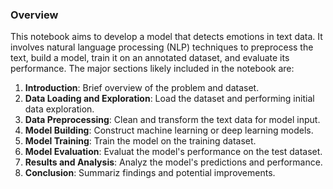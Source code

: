 

### Overview
This notebook aims to develop a model that detects emotions in text data. It involves natural language processing (NLP) techniques to preprocess the text, build a model, train it on an annotated dataset, and evaluate its performance. The major sections likely included in the notebook are:

1. **Introduction**: Brief overview of the problem and dataset.
2. **Data Loading and Exploration**: Load the dataset and performing initial data exploration.
3. **Data Preprocessing**: Clean and transform the text data for model input.
4. **Model Building**: Construct machine learning or deep learning models.
5. **Model Training**: Train the model on the training dataset.
6. **Model Evaluation**: Evaluat the model's performance on the test dataset.
7. **Results and Analysis**: Analyz the model's predictions and performance.
8. **Conclusion**: Summariz findings and potential improvements.


